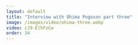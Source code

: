 ```yaml
---
layout: default
title: "Interview with Ohima Pogoson part three"
image: /images/video/ohima-three.webp
video: cJ9-ElhFzCw
order: 34
---
```

